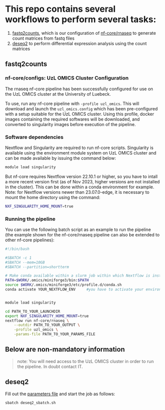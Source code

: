 # This repo contains several workflows to perform several tasks:

1. [fastq2counts](fastq2counts), which is our configuration of [nf-core/rnaseq](https://nf-co.re/rnaseq/3.13.2) to generate count matrices from fastq files
2. [deseq2](deseq2) to perform differential expression analysis using the count matrices

## fastq2counts

### nf-core/configs: UzL OMICS Cluster Configuration

The rnaseq nf-core pipeline has been successfully configured for use on the UzL OMICS cluster at the University of Luebeck.

To use, run any nf-core pipeline with `-profile uzl_omics`. This will download and launch the `uzl_omics.config` which has been pre-configured with a setup suitable for the UzL OMICS cluster. Using this profile, docker images containing the required softwares will be downloaded, and converted to singularity images before execution of the pipeline.

### Software dependencies

Nextflow and Singularity are required to run nf-core scripts. Singularity is available using the environment module system on UzL OMICS cluster and can be made available by issuing the command below:

```bash
module load singularity
```

But nf-core requires Nextflow version 22.10.1 or higher, so you have to intall a more recent version first (as of Nov 2023, higher versions are not installed in the cluster). This can be done within a conda environment for example. Note: for Nextflow versions newer than 23.07.0-edge, it is necessary to mount the home directory using the command:

```bash
NXF_SINGULARITY_HOME_MOUNT=true
```

### Running the pipeline

You can use the following batch script as an example to run the pipeline (the example shown for the nf-core/rnaseq pipeline can also be extended to other nf-core pipelines):

```bash
#!/bin/bash

#SBATCH -c 1
#SBATCH --mem=10GB
#SBATCH --partition=shortterm

# Make conda available within a slurm job within which Nextflow is installed
PATH=$WORK/.omics/miniforge3/bin:$PATH
source $WORK/.omics/miniforge3/etc/profile.d/conda.sh
conda activate YOUR_NEXTFLOW_ENV     #you have to activate your environment with a Nextflow version 22.10.1 or higher


module load singularity

cd PATH_TO_YOUR_LAUNCHDIR
export NXF_SINGULARITY_HOME_MOUNT=true
nextflow run nf-core/rnaseq \
    --outdir PATH_TO_YOUR_OUTPUT \
    -profile uzl_omics \
    -params-file PATH_TO_YOUR_PARAMS_FILE
```

## Below are non-mandatory information

> note:
> You will need access to the UzL OMICS cluster in order to run the pipeline. In doubt contact IT.

## deseq2

Fill out the [parameters file](./deseq2/deseq2_params.yaml) and start the job as follows:

```bash
sbatch deseq2_sbatch.sh
```
